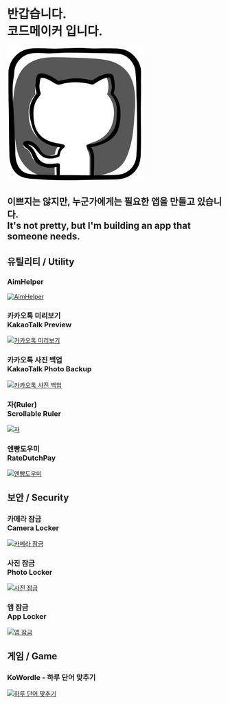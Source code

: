 # 반갑습니다.<br>코드메이커 입니다.
[![profile](../res/iconfinder_social-media_GitHub_1872635.svg)](./)
## 이쁘지는 않지만, 누군가에게는 필요한 앱을 만들고 있습니다.<br>It's not pretty, but I'm building an app that someone needs.

## 유틸리티 / Utility
### AimHelper
[![AimHelper](https://play-lh.googleusercontent.com/kExMt8HgBBGZ1xnDlYuFYS8yZGvJInpRP7GllRoVozztqtT_g0jkXVkruAAAe5eUvX4g=s180-rw)](https://play.google.com/store/apps/details?id=com.codemaker.aimhelper)

### 카카오톡 미리보기<br>KakaoTalk Preview
[![카카오톡 미리보기](https://lh3.googleusercontent.com/GXhvMWFiNw8ZLp7tSaf65fGgzDUnMmWLf22wrVqw5PcxVgbCNsMzT3F1BcpAXjEGrA=s180-rw)](https://play.google.com/store/apps/details?id=com.codemaker.kakaopreview)

### 카카오톡 사진 백업<br>KakaoTalk Photo Backup
[![카카오톡 사진 백업](https://lh3.googleusercontent.com/4qUW7EbEI9TjScVnHmPef5emT5q05aiiZJc2RRnzMh9XZJPo5up-n_cMH6EvfqImsw=s180-rw)](https://play.google.com/store/apps/details?id=com.codemaker.kakaophotobackup)

### 자(Ruler)<br>Scrollable Ruler
[![자](https://play-lh.googleusercontent.com/ysg0eoexbqqwGZdqfJ2awvDxW_Vo6mB1PhyHsi2yEXZF_BC-dBQrECExoeWCyewahQ=s180-rw)](https://play.google.com/store/apps/details?id=com.codemaker.ruler)

### 엔빵도우미<br>RateDutchPay
[![엔빵도우미](https://lh3.googleusercontent.com/VjTNf8VYMXhCdxbyf6NN-x57H1oCjIhSqLSDt6GJ8UrPLqUkI8IoYzHZwI4fRLR5NQ=s180-rw)](https://play.google.com/store/apps/details?id=com.codemaker.ratedutchpay)

## 보안 / Security
### 카메라 잠금<br>Camera Locker
[![카메라 잠금](https://lh3.googleusercontent.com/UUI_JS5KjTNpKSaN-3fvax1Fi6JMh-glPqHR2Cde7biMD_PjW7pP_BfUyvmQ2PpNNA=s180-rw)](https://play.google.com/store/apps/details?id=com.codemaker.cameralocker)

### 사진 잠금<br>Photo Locker
[![사진 잠금](https://lh3.googleusercontent.com/8u0toJTP9lismvUc6NXLcvuWoJN2qyYT184kfceNnRx9VygUNQRvFAd4uR-oE9gblA0=s180-rw)](https://play.google.com/store/apps/details?id=com.codemaker.photolocker)

### 앱 잠금<br>App Locker
[![앱 잠금](https://play-lh.googleusercontent.com/GS10Mb0fGsWawUNewUqEpFyeW0pWQePCCeSUFe96-DY2S4k1Zlan8OeZ3XoVmwBTVHwp=s180-rw)](https://play.google.com/store/apps/details?id=com.codemaker.applocker)

## 게임 / Game
### KoWordle - 하루 단어 맞추기
[![하루 단어 맞추기](https://play-lh.googleusercontent.com/EkiaM0spYEWrpYOF9B78ZpS7j_DjT0oIfpm4MCMcKQn7bLzv-6IQw_6r82V9MXAPOg=s180-rw)](https://play.google.com/store/apps/details?id=com.codemaker.kowordle)
